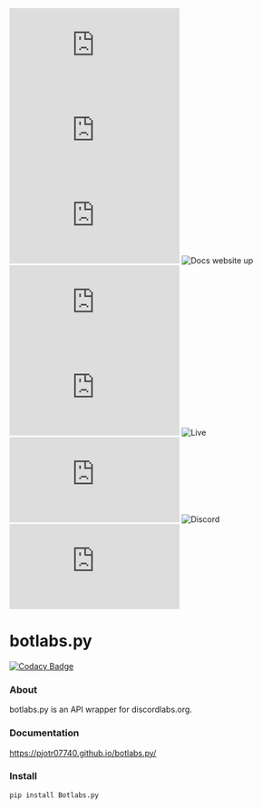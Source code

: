 ![Version](https://img.shields.io/pypi/v/Botlabs.py) ![Requirements](https://img.shields.io/pypi/pyversions/Botlabs.py) ![Has wheel](https://img.shields.io/pypi/wheel/Botlabs.py) ![Docs website up](https://img.shields.io/website?down_color=red&down_message=Docs%20down&up_color=blue&up_message=Docs%20up&url=https%3A%2F%2Fpjotr07740.github.io%2Fbotlabs.py%2F) ![Contributors](https://img.shields.io/github/contributors/pjotr07740/botlabs.py) ![Last commit](https://img.shields.io/github/last-commit/pjotr07740/Botlabs.py) ![Live](https://img.shields.io/twitch/status/pjotr0707) ![Stable](https://img.shields.io/pypi/status/Botlabs.py) ![Discord](https://img.shields.io/discord/715558840959238154) ![Downloads](https://img.shields.io/pypi/dm/Botlabs.py)

# botlabs.py

[![Codacy Badge](https://api.codacy.com/project/badge/Grade/35619f18fb214367a8b92944d045bcf8)](https://app.codacy.com/gh/pjotr07740/botlabs.py?utm_source=github.com&utm_medium=referral&utm_content=pjotr07740/botlabs.py&utm_campaign=Badge_Grade)

### About
botlabs.py is an API wrapper for discordlabs.org.

### Documentation
https://pjotr07740.github.io/botlabs.py/

### Install
```
pip install Botlabs.py
```
